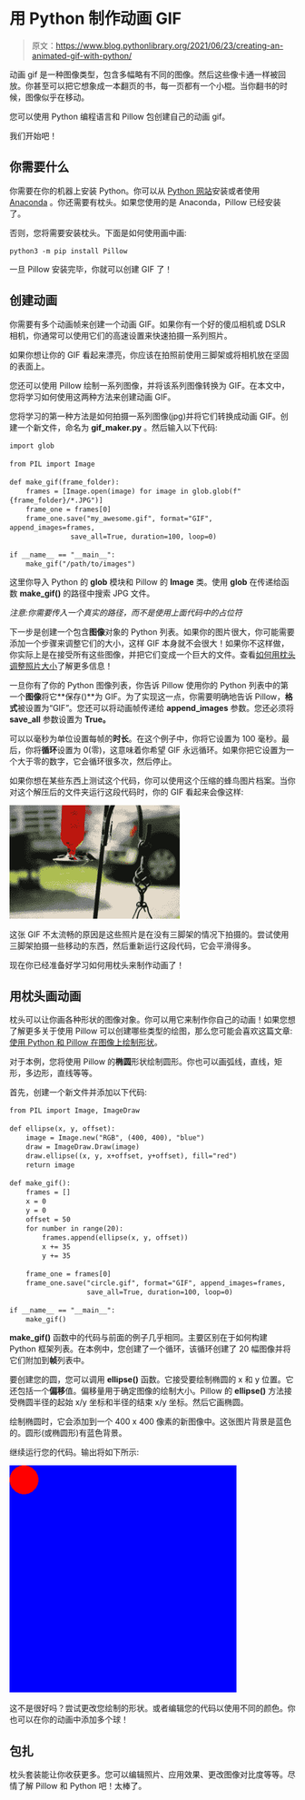 # 用 Python 制作动画 GIF

> 原文：<https://www.blog.pythonlibrary.org/2021/06/23/creating-an-animated-gif-with-python/>

动画 gif 是一种图像类型，包含多幅略有不同的图像。然后这些像卡通一样被回放。你甚至可以把它想象成一本翻页的书，每一页都有一个小棍。当你翻书的时候，图像似乎在移动。

您可以使用 Python 编程语言和 Pillow 包创建自己的动画 gif。

我们开始吧！

## 你需要什么

你需要在你的机器上安装 Python。你可以从 [Python 网站](https://www.python.org/)安装或者使用 [Anaconda](https://www.anaconda.com/) 。你还需要有枕头。如果您使用的是 Anaconda，Pillow 已经安装了。

否则，您将需要安装枕头。下面是如何使用画中画:

```
python3 -m pip install Pillow
```

一旦 Pillow 安装完毕，你就可以创建 GIF 了！

## 创建动画

你需要有多个动画帧来创建一个动画 GIF。如果你有一个好的傻瓜相机或 DSLR 相机，你通常可以使用它们的高速设置来快速拍摄一系列照片。

如果你想让你的 GIF 看起来漂亮，你应该在拍照前使用三脚架或将相机放在坚固的表面上。

您还可以使用 Pillow 绘制一系列图像，并将该系列图像转换为 GIF。在本文中，您将学习如何使用这两种方法来创建动画 GIF。

您将学习的第一种方法是如何拍摄一系列图像(jpg)并将它们转换成动画 GIF。创建一个新文件，命名为 **gif_maker.py** 。然后输入以下代码:

```
import glob

from PIL import Image

def make_gif(frame_folder):
    frames = [Image.open(image) for image in glob.glob(f"{frame_folder}/*.JPG")]
    frame_one = frames[0]
    frame_one.save("my_awesome.gif", format="GIF", append_images=frames,
               save_all=True, duration=100, loop=0)

if __name__ == "__main__":
    make_gif("/path/to/images")

```

这里你导入 Python 的 **glob** 模块和 Pillow 的 **Image** 类。使用 **glob** 在传递给函数 **make_gif()** 的路径中搜索 JPG 文件。

*注意:你需要传入一个真实的路径，而不是使用上面代码中的占位符*

下一步是创建一个包含**图像**对象的 Python 列表。如果你的图片很大，你可能需要添加一个步骤来调整它们的大小，这样 GIF 本身就不会很大！如果你不这样做，你实际上是在接受所有这些图像，并把它们变成一个巨大的文件。查看[如何用枕头调整照片大小](https://www.blog.pythonlibrary.org/2017/10/12/how-to-resize-a-photo-with-python/)了解更多信息！

一旦你有了你的 Python 图像列表，你告诉 Pillow 使用你的 Python 列表中的第一个**图像**将它**保存()**为 GIF。为了实现这一点，你需要明确地告诉 Pillow，**格式**被设置为“GIF”。您还可以将动画帧传递给 **append_images** 参数。您还必须将 **save_all** 参数设置为 **True。**

可以以毫秒为单位设置每帧的**时长**。在这个例子中，你将它设置为 100 毫秒。最后，你将**循环**设置为 0(零)，这意味着你希望 GIF 永远循环。如果你把它设置为一个大于零的数字，它会循环很多次，然后停止。

如果你想在某些东西上测试这个代码，你可以使用这个压缩的蜂鸟图片档案。当你对这个解压后的文件夹运行这段代码时，你的 GIF 看起来会像这样:

![](img/ab0420b11c0dbedd3211e9317ebd51d2.png)

这张 GIF 不太流畅的原因是这些照片是在没有三脚架的情况下拍摄的。尝试使用三脚架拍摄一些移动的东西，然后重新运行这段代码，它会平滑得多。

现在你已经准备好学习如何用枕头来制作动画了！

## 用枕头画动画

枕头可以让你画各种形状的图像对象。你可以用它来制作你自己的动画！如果您想了解更多关于使用 Pillow 可以创建哪些类型的绘图，那么您可能会喜欢这篇文章:[使用 Python 和 Pillow 在图像上绘制形状](https://www.blog.pythonlibrary.org/2021/02/23/drawing-shapes-on-images-with-python-and-pillow/)。

对于本例，您将使用 Pillow 的**椭圆**形状绘制圆形。你也可以画弧线，直线，矩形，多边形，直线等等。

首先，创建一个新文件并添加以下代码:

```
from PIL import Image, ImageDraw

def ellipse(x, y, offset):
    image = Image.new("RGB", (400, 400), "blue")
    draw = ImageDraw.Draw(image)
    draw.ellipse((x, y, x+offset, y+offset), fill="red")
    return image

def make_gif():
    frames = []
    x = 0
    y = 0
    offset = 50
    for number in range(20):
        frames.append(ellipse(x, y, offset))
        x += 35
        y += 35

    frame_one = frames[0]
    frame_one.save("circle.gif", format="GIF", append_images=frames,
                   save_all=True, duration=100, loop=0)

if __name__ == "__main__":
    make_gif()

```

**make_gif()** 函数中的代码与前面的例子几乎相同。主要区别在于如何构建 Python 框架列表。在本例中，您创建了一个循环，该循环创建了 20 幅图像并将它们附加到**帧**列表中。

要创建您的圆，您可以调用 **ellipse()** 函数。它接受要绘制椭圆的 x 和 y 位置。它还包括一个**偏移**值。偏移量用于确定图像的绘制大小。Pillow 的 **ellipse()** 方法接受椭圆半径的起始 x/y 坐标和半径的结束 x/y 坐标。然后它画椭圆。

绘制椭圆时，它会添加到一个 400 x 400 像素的新图像中。这张图片背景是蓝色的。圆形(或椭圆形)有蓝色背景。

继续运行您的代码。输出将如下所示:

![](img/f8f62cb625e4bc446ee62f117eb093e7.png)

这不是很好吗？尝试更改您绘制的形状。或者编辑您的代码以使用不同的颜色。你也可以在你的动画中添加多个球！

## 包扎

枕头套装能让你收获更多。您可以编辑照片、应用效果、更改图像对比度等等。尽情了解 Pillow 和 Python 吧！太棒了。